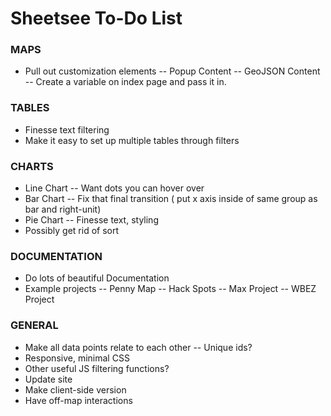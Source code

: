 # Sheetsee To-Do List

### MAPS
- Pull out customization elements
-- Popup Content
-- GeoJSON Content
-- Create a variable on index page and pass it in. 

### TABLES
- Finesse text filtering 
- Make it easy to set up multiple tables through filters

### CHARTS
- Line Chart
-- Want dots you can hover over
- Bar Chart
-- Fix that final transition ( put x axis inside of same group as bar and right-unit)
- Pie Chart
-- Finesse text, styling
- Possibly get rid of sort

### DOCUMENTATION
- Do lots of beautiful Documentation
- Example projects
-- Penny Map
-- Hack Spots
-- Max Project
-- WBEZ Project

### GENERAL
- Make all data points relate to each other
-- Unique ids?	
- Responsive, minimal CSS
- Other useful JS filtering functions?
- Update site
- Make client-side version
- Have off-map interactions
